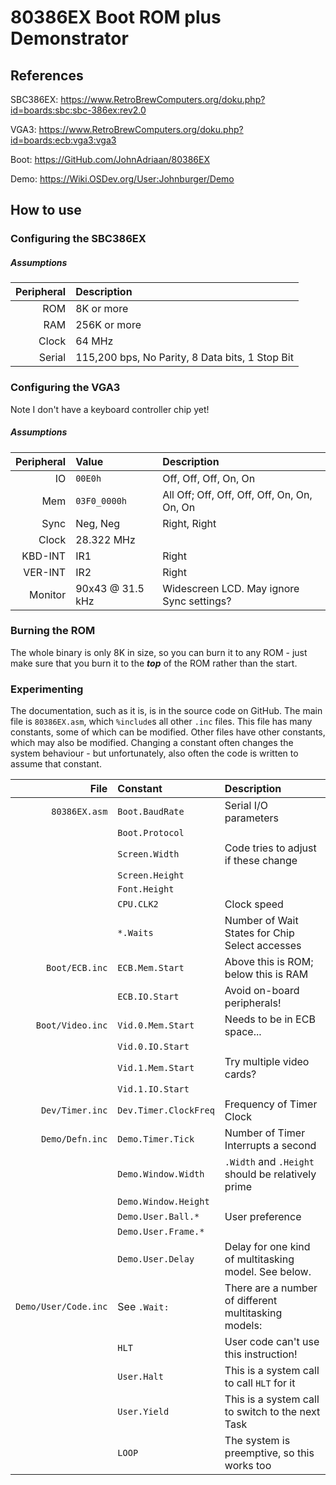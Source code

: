 # 80386EX Boot ROM plus Demonstrator

## References
SBC386EX: https://www.RetroBrewComputers.org/doku.php?id=boards:sbc:sbc-386ex:rev2.0

VGA3:     https://www.RetroBrewComputers.org/doku.php?id=boards:ecb:vga3:vga3

Boot:     https://GitHub.com/JohnAdriaan/80386EX

Demo:     https://Wiki.OSDev.org/User:Johnburger/Demo

## How to use

### Configuring the SBC386EX

##### Assumptions
| Peripheral | Description  |
| ---------: | :----------- |
| ROM        | 8K or more   |
| RAM        | 256K or more |
| Clock      | 64 MHz       |
| Serial     | 115,200 bps, No Parity, 8 Data bits, 1 Stop Bit |

### Configuring the VGA3

Note I don't have a keyboard controller chip yet!

##### Assumptions
| Peripheral | Value            | Description                                 |
| ---------: | :--------------- | :------------------------------------------ |
| IO         | `00E0h`          | Off, Off, Off, On, On                       |
| Mem        | `03F0_0000h`     | All Off; Off, Off, Off, Off, On, On, On, On |
| Sync       | Neg, Neg         | Right, Right                                |
| Clock      | 28.322 MHz       |                                             |
| KBD-INT    | IR1              | Right                                       |
| VER-INT    | IR2              | Right                                       |
| Monitor    | 90x43 @ 31.5 kHz | Widescreen LCD. May ignore Sync settings?   |

### Burning the ROM
The whole binary is only 8K in size, so you can burn it to any ROM - just make
sure that you burn it to the _**top**_ of the ROM rather than the start.

### Experimenting
The documentation, such as it is, is in the source code on GitHub.
The main file is `80386EX.asm`, which `%include`s all other `.inc` files.
This file has many constants, some of which can be modified.
Other files have other constants, which may also be modified.
Changing a constant often changes the system behaviour - but unfortunately, also often the code is written to assume that constant.

| File                 | Constant              | Description                                          |
| -------------------: | :-------------------- | :--------------------------------------------------- |
| `80386EX.asm`        | `Boot.BaudRate`       | Serial I/O parameters                                |
|                      | `Boot.Protocol`       |                                                      |
|                      | `Screen.Width`        | Code tries to adjust if these change                 |
|                      | `Screen.Height`       |                                                      |
|                      | `Font.Height`         |                                                      |
|                      | `CPU.CLK2`            | Clock speed                                          |
|                      | `*.Waits`             | Number of Wait States for Chip Select accesses       |
| `Boot/ECB.inc`       | `ECB.Mem.Start`       | Above this is ROM; below this is RAM                 |
|                      | `ECB.IO.Start`        | Avoid on-board peripherals!                          |
| `Boot/Video.inc`     | `Vid.0.Mem.Start`     | Needs to be in ECB space...                          |
|                      | `Vid.0.IO.Start`      |                                                      |
|                      | `Vid.1.Mem.Start`     | Try multiple video cards?                            |
|                      | `Vid.1.IO.Start`      |                                                      |
| `Dev/Timer.inc`      | `Dev.Timer.ClockFreq` | Frequency of Timer Clock                             |
| `Demo/Defn.inc`      | `Demo.Timer.Tick`     | Number of Timer Interrupts a second                  |
|                      | `Demo.Window.Width`   | `.Width` and `.Height` should be relatively prime    |
|                      | `Demo.Window.Height`  |                                                      |
|                      | `Demo.User.Ball.*`    | User preference                                      |
|                      | `Demo.User.Frame.*`   |                                                      |
|                      | `Demo.User.Delay`     | Delay for one kind of multitasking model. See below. |
| `Demo/User/Code.inc` | See `.Wait:`          | There are a number of different multitasking models: |
|                      | `HLT`                 | User code can't use this instruction!                |
|                      | `User.Halt`           | This is a system call to call `HLT` for it           |
|                      | `User.Yield`          | This is a system call to switch to the next Task     |
|                      | `LOOP`                | The system is preemptive, so this works too          |
